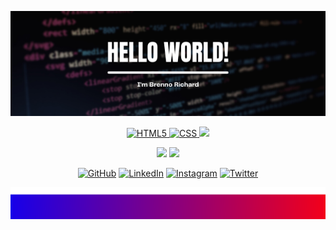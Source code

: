 
<p align="center">
    <a href="gttps://github.com">
        <img src="https://github.com/brennorichard/brennorichard/blob/main/assets/brenno.png"/>
    </a>
</p>

<p align="center">
	<a href="https://developer.mozilla.org/pt-BR/docs/Web/Guide/HTML/HTML5">
	    <img alt="HTML5" src="https://img.shields.io/badge/HTML5-E34F26?style=for-the-badge&logo=html5&logoColor=white"/>
	    </a>
	<a href="https://developer.mozilla.org/pt-BR/docs/Web/CSS">
    	    <img alt="CSS" src="https://img.shields.io/badge/CSS3-1572B6?style=for-the-badge&logo=css3&logoColor=white">
	    <img src="https://img.shields.io/badge/JavaScript-F7DF1E?style=for-the-badge&logo=javascript&logoColor=black">
	    </a>


<p align="center">
    <img height="140em" src="https://github-readme-stats-eight-theta.vercel.app/api?username=brennorichard&show_icons=true&theme=dracula&include_all_commits=true&count_private=true"/>
    <img height="140em" src="https://github-readme-stats-eight-theta.vercel.app/api/top-langs/?username=brennorichard&layout=compact&langs_count=8&theme=dracula"/>
</p>



<p align="center">
	<a href="https://github.com/brennorichard"><img src="https://img.icons8.com/bubbles/50/000000/github.png" alt="GitHub"/></a>
	<a href="https://www.linkedin.com/in/brenno-r-49b93415a/"><img src="https://img.icons8.com/bubbles/50/000000/linkedin.png" alt="LinkedIn"/></a>
	<a href="https://www.instagram.com/brenno_rich/"><img src="https://img.icons8.com/bubbles/50/000000/instagram.png" alt="Instagram"/></a>
	<a href="https://twitter.com/BrennoRichard3"><img src="https://img.icons8.com/bubbles/50/000000/twitter.png" alt="Twitter"/></a>
</p>


![rodape](https://github.com/brennorichard/brennorichard/blob/main/assets/rodape.png)
